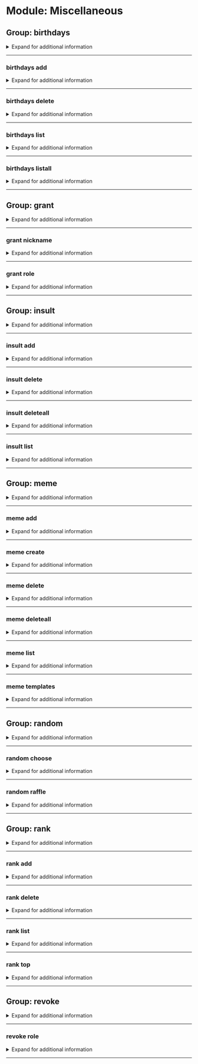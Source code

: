 # Module: Miscellaneous

## Group: birthdays
<details><summary markdown='span'>Expand for additional information</summary><p>

*Birthday notifications commands. Group call either lists or adds birthday depending if argument is given.*

**Requires user permissions:**
`Manage guild`

**Aliases:**
`birthday, bday, bd, bdays`

**Overload 1:**

`[user]` : *Birthday boy/girl.*

(optional) `[channel]` : *Channel to send a greeting message to.* (def: `None`)

(optional) `[string]` : *Birth date.* (def: `None`)

**Overload 0:**

`[user]` : *Birthday boy/girl.*

(optional) `[string]` : *Birth date.* (def: `None`)

(optional) `[channel]` : *Channel to send a greeting message to.* (def: `None`)

**Examples:**

```
!birthdays
!birthday add @Someone #channel_to_send_message_to
!birthday add @Someone 15.2.1990 #channel_to_send_message_to
```
</p></details>

---

### birthdays add
<details><summary markdown='span'>Expand for additional information</summary><p>

*Schedule a birthday notification. If the date is not specified, uses the current date as a birthday date. If the channel is not specified, uses the current channel.*

**Requires user permissions:**
`Manage guild`

**Aliases:**
`new, +, a, +=, <, <<`

**Overload 1:**

`[user]` : *Birthday boy/girl.*

(optional) `[channel]` : *Channel to send a greeting message to.* (def: `None`)

(optional) `[string]` : *Birth date.* (def: `None`)

**Overload 0:**

`[user]` : *Birthday boy/girl.*

(optional) `[string]` : *Birth date.* (def: `None`)

(optional) `[channel]` : *Channel to send a greeting message to.* (def: `None`)

**Examples:**

```
!birthday add @Someone
!birthday add @Someone #channel_to_send_message_to
!birthday add @Someone 15.2.1990
!birthday add @Someone #channel_to_send_message_to 15.2.1990
!birthday add @Someone 15.2.1990 #channel_to_send_message_to
```
</p></details>

---

### birthdays delete
<details><summary markdown='span'>Expand for additional information</summary><p>

*Remove status from running queue.*

**Requires user permissions:**
`Manage guild`

**Aliases:**
`-, remove, rm, del, -=, >, >>`

**Overload 1:**

`[user]` : *User whose birthday to remove.*

**Overload 0:**

`[channel]` : *Channel for which to remove birthdays.*

**Examples:**

```
!birthday delete @Someone
```
</p></details>

---

### birthdays list
<details><summary markdown='span'>Expand for additional information</summary><p>

*List registered birthday notifications for this channel.*

**Requires user permissions:**
`Manage guild`

**Aliases:**
`ls`

**Arguments:**

(optional) `[channel]` : *Channel for which to list.* (def: `None`)

**Examples:**

```
!birthday list
```
</p></details>

---

### birthdays listall
<details><summary markdown='span'>Expand for additional information</summary><p>

*List all registered birthdays.*

**Privileged users only.**

**Requires user permissions:**
`Manage guild`

**Aliases:**
`lsa`

**Examples:**

```
!birthday listall
```
</p></details>

---

## Group: grant
<details><summary markdown='span'>Expand for additional information</summary><p>

*Requests to grant the sender a certain object (role for example).*

**Aliases:**
`give`

**Overload 1:**

`[role]` : *Role to grant.*

**Overload 0:**

`[string...]` : *Nickname to set.*

</p></details>

---

### grant nickname
<details><summary markdown='span'>Expand for additional information</summary><p>

*Grants you a given nickname.*

**Requires bot permissions:**
`Manage nicknames`

**Aliases:**
`nick, name, n`

**Arguments:**

`[string...]` : *Nickname to set.*

**Examples:**

```
!grant name My New Display Name
```
</p></details>

---

### grant role
<details><summary markdown='span'>Expand for additional information</summary><p>

*Grants you a role from this guild's self-assignable roles list.*

**Requires bot permissions:**
`Manage roles`

**Aliases:**
`rl, r`

**Arguments:**

`[role]` : *Role to grant.*

**Examples:**

```
!grant role @Announcements
```
</p></details>

---

## Group: insult
<details><summary markdown='span'>Expand for additional information</summary><p>

*Insults manipulation. Group call insults a given user.*

**Aliases:**
`burn, insults, ins, roast`

**Arguments:**

(optional) `[user]` : *User to insult.* (def: `None`)

**Examples:**

```
!insult @Someone
```
</p></details>

---

### insult add
<details><summary markdown='span'>Expand for additional information</summary><p>

*Add insult to list (use %user% instead of user mention).*

**Privileged users only.**

**Aliases:**
`new, a, +, +=, <, <<`

**Arguments:**

`[string...]` : *Insult (must contain ``%user%``).*

**Examples:**

```
!insult add %user% is lowering the IQ of the entire street!
```
</p></details>

---

### insult delete
<details><summary markdown='span'>Expand for additional information</summary><p>

*Remove insult with a given ID from list. (use command ``insults list`` to view insult indexes).*

**Privileged users only.**

**Aliases:**
`-, remove, del, rm, rem, d, >, >>, -=`

**Arguments:**

`[int]` : *ID of the insult to remove.*

**Examples:**

```
!insult delete 2
```
</p></details>

---

### insult deleteall
<details><summary markdown='span'>Expand for additional information</summary><p>

*Delete all insults.*

**Privileged users only.**

**Aliases:**
`clear, da, c, ca, cl, clearall, >>>`

**Examples:**

```
!insults clear
```
</p></details>

---

### insult list
<details><summary markdown='span'>Expand for additional information</summary><p>

*Show all insults.*

**Aliases:**
`ls, l`

**Examples:**

```
!insult list
```
</p></details>

---

## Group: meme
<details><summary markdown='span'>Expand for additional information</summary><p>

*Manipulate guild memes. Group call returns a meme from this guild's meme list given by name or a random one if name isn't provided.*

**Aliases:**
`memes, mm`

**Overload 0:**

`[string...]` : *Meme name.*

**Examples:**

```
!meme
!meme SomeMemeNameWhichYouAdded
```
</p></details>

---

### meme add
<details><summary markdown='span'>Expand for additional information</summary><p>

*Add a new meme to the list.*

**Requires user permissions:**
`Manage guild`

**Aliases:**
`+, new, a, +=, <, <<`

**Overload 1:**

`[string]` : *Short name (case insensitive).*

(optional) `[URL]` : *URL.* (def: `None`)

**Overload 0:**

`[URL]` : *URL.*

`[string]` : *Short name (case insensitive).*

**Examples:**

```
!meme add pepe http://i0.kym-cdn.com/photos/images/facebook/000/862/065/0e9.jpg
```
</p></details>

---

### meme create
<details><summary markdown='span'>Expand for additional information</summary><p>

*Creates a new meme from blank template.*

**Requires permissions:**
`Use embeds`

**Aliases:**
`maker, c, make, m`

**Arguments:**

`[string]` : *Template.*

`[string]` : *Top Text.*

`[string]` : *Bottom Text.*

**Examples:**

```
!meme create 1stworld "Top text" "Bottom text"
```
</p></details>

---

### meme delete
<details><summary markdown='span'>Expand for additional information</summary><p>

*Deletes a meme from this guild's meme list.*

**Requires user permissions:**
`Manage guild`

**Aliases:**
`-, del, remove, rm, d, rem, -=, >, >>`

**Arguments:**

`[string]` : *Short name (case insensitive).*

**Examples:**

```
!meme delete pepe
```
</p></details>

---

### meme deleteall
<details><summary markdown='span'>Expand for additional information</summary><p>

*Deletes all guild memes.*

**Requires user permissions:**
`Administrator`

**Aliases:**
`clear, da, ca, cl, clearall, >>>`

**Examples:**

```
!memes clear
```
</p></details>

---

### meme list
<details><summary markdown='span'>Expand for additional information</summary><p>

*List all registered memes for this guild.*

**Aliases:**
`ls, l`

**Examples:**

```
!meme list
```
</p></details>

---

### meme templates
<details><summary markdown='span'>Expand for additional information</summary><p>

*Lists all available meme templates.*

**Aliases:**
`template, t`

**Examples:**

```
!meme templates
```
</p></details>

---

## Group: random
<details><summary markdown='span'>Expand for additional information</summary><p>

*Random gibberish.*

**Aliases:**
`rnd, rand`

</p></details>

---

### random choose
<details><summary markdown='span'>Expand for additional information</summary><p>

*Choose one of the provided options separated by comma.*

**Aliases:**
`select`

**Arguments:**

`[string...]` : *Option list (comma separated).*

**Examples:**

```
!random choose option 1, option 2, option 3...
```
</p></details>

---

### random raffle
<details><summary markdown='span'>Expand for additional information</summary><p>

*Choose a user from the online members list optionally belonging to a given role.*

**Aliases:**
`chooseuser`

**Arguments:**

(optional) `[role]` : *Role.* (def: `None`)

**Examples:**

```
!random raffle
!random raffle Admins
```
</p></details>

---

## Group: rank
<details><summary markdown='span'>Expand for additional information</summary><p>

*User ranking commands. Group command prints given user's rank.*

**Aliases:**
`ranks, ranking, level`

**Arguments:**

(optional) `[user]` : *User.* (def: `None`)

**Examples:**

```
!rank
!rank @Someone
```
</p></details>

---

### rank add
<details><summary markdown='span'>Expand for additional information</summary><p>

*Add a custom name for given rank in this guild.*

**Requires user permissions:**
`Manage guild`

**Aliases:**
`+, a, rename, rn, newname, <, <<, +=`

**Arguments:**

`[short]` : *Rank.*

`[string...]` : *Rank name.*

**Examples:**

```
!rank add 1 Private
```
</p></details>

---

### rank delete
<details><summary markdown='span'>Expand for additional information</summary><p>

*Remove a custom name for given rank in this guild.*

**Requires user permissions:**
`Manage guild`

**Aliases:**
`-, remove, rm, del, revert`

**Arguments:**

`[short]` : *Rank.*

**Examples:**

```
!rank delete 3
```
</p></details>

---

### rank list
<details><summary markdown='span'>Expand for additional information</summary><p>

*Print all customized ranks for this guild.*

**Aliases:**
`levels, ls, l, print`

**Examples:**

```
!rank list
```
</p></details>

---

### rank top
<details><summary markdown='span'>Expand for additional information</summary><p>

*Get rank leaderboard.*

**Examples:**

```
!rank top
```
</p></details>

---

## Group: revoke
<details><summary markdown='span'>Expand for additional information</summary><p>

*Requests to revoke a certain object from the sender (role for example).*

**Aliases:**
`take`

**Arguments:**

`[role]` : *Role to grant.*

</p></details>

---

### revoke role
<details><summary markdown='span'>Expand for additional information</summary><p>

*Revokes from your role list a role from this guild's self-assignable roles list.*

**Requires bot permissions:**
`Manage roles`

**Aliases:**
`rl, r`

**Arguments:**

`[role]` : *Role to revoke.*

**Examples:**

```
!revoke role @Announcements
```
</p></details>

---

